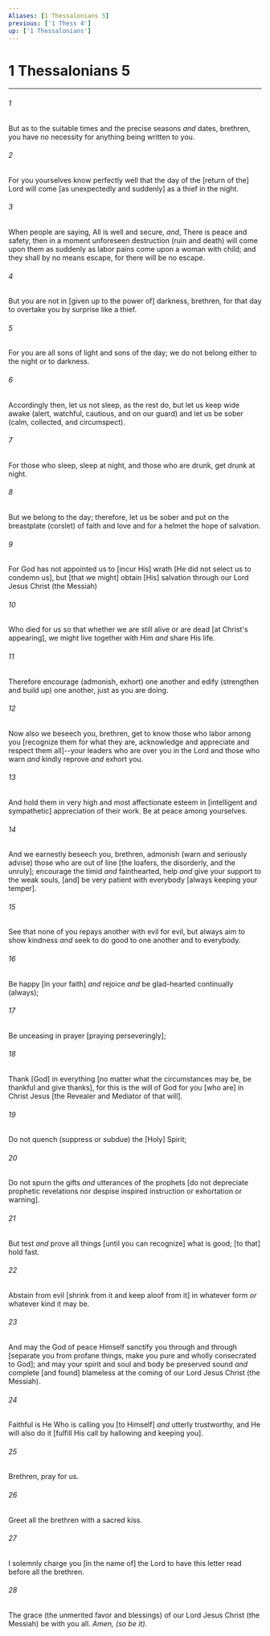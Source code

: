 ```yaml
---
Aliases: [1 Thessalonians 5]
previous: ['1 Thess 4']
up: ['1 Thessalonians']
---
```

# 1 Thessalonians 5

***














###### 1 






But as to the suitable times and the precise seasons _and_ dates, brethren, you have no necessity for anything being written to you. 













###### 2 






For you yourselves know perfectly well that the day of the [return of the] Lord will come [as unexpectedly and suddenly] as a thief in the night. 













###### 3 






When people are saying, All is well and secure, _and_, There is peace and safety, then in a moment unforeseen destruction (ruin and death) will come upon them as suddenly as labor pains come upon a woman with child; and they shall by no means escape, for there will be no escape. 













###### 4 






But you are not in [given up to the power of] darkness, brethren, for that day to overtake you by surprise like a thief. 













###### 5 






For you are all sons of light and sons of the day; we do not belong either to the night or to darkness. 













###### 6 






Accordingly then, let us not sleep, as the rest do, but let us keep wide awake (alert, watchful, cautious, and on our guard) and let us be sober (calm, collected, and circumspect). 













###### 7 






For those who sleep, sleep at night, and those who are drunk, get drunk at night. 













###### 8 






But we belong to the day; therefore, let us be sober and put on the breastplate (corslet) of faith and love and for a helmet the hope of salvation. 













###### 9 






For God has not appointed us to [incur His] wrath [He did not select us to condemn us], but [that we might] obtain [His] salvation through our Lord Jesus Christ (the Messiah) 













###### 10 






Who died for us so that whether we are still alive or are dead [at Christ's appearing], we might live together with Him _and_ share His life. 













###### 11 






Therefore encourage (admonish, exhort) one another and edify (strengthen and build up) one another, just as you are doing. 













###### 12 






Now also we beseech you, brethren, get to know those who labor among you [recognize them for what they are, acknowledge and appreciate and respect them all]--your leaders who are over you in the Lord and those who warn _and_ kindly reprove _and_ exhort you. 













###### 13 






And hold them in very high and most affectionate esteem in [intelligent and sympathetic] appreciation of their work. Be at peace among yourselves. 













###### 14 






And we earnestly beseech you, brethren, admonish (warn and seriously advise) those who are out of line [the loafers, the disorderly, and the unruly]; encourage the timid _and_ fainthearted, help _and_ give your support to the weak souls, [and] be very patient with everybody [always keeping your temper]. 













###### 15 






See that none of you repays another with evil for evil, but always aim to show kindness _and_ seek to do good to one another and to everybody. 













###### 16 






Be happy [in your faith] _and_ rejoice _and_ be glad-hearted continually (always); 













###### 17 






Be unceasing in prayer [praying perseveringly]; 













###### 18 






Thank [God] in everything [no matter what the circumstances may be, be thankful and give thanks], for this is the will of God for you [who are] in Christ Jesus [the Revealer and Mediator of that will]. 













###### 19 






Do not quench (suppress or subdue) the [Holy] Spirit; 













###### 20 






Do not spurn the gifts _and_ utterances of the prophets [do not depreciate prophetic revelations nor despise inspired instruction or exhortation or warning]. 













###### 21 






But test _and_ prove all things [until you can recognize] what is good; [to that] hold fast. 













###### 22 






Abstain from evil [shrink from it and keep aloof from it] in whatever form _or_ whatever kind it may be. 













###### 23 






And may the God of peace Himself sanctify you through and through [separate you from profane things, make you pure and wholly consecrated to God]; and may your spirit and soul and body be preserved sound _and_ complete [and found] blameless at the coming of our Lord Jesus Christ (the Messiah). 













###### 24 






Faithful is He Who is calling you [to Himself] _and_ utterly trustworthy, and He will also do it [fulfill His call by hallowing and keeping you]. 













###### 25 






Brethren, pray for us. 













###### 26 






Greet all the brethren with a sacred kiss. 













###### 27 






I solemnly charge you [in the name of] the Lord to have this letter read before all the brethren. 













###### 28 






The grace (the unmerited favor and blessings) of our Lord Jesus Christ (the Messiah) be with you all. _Amen, (so be it)._
